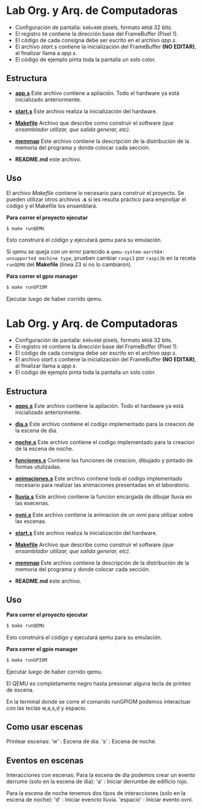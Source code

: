 # Lab Org. y Arq. de Computadoras

* Configuración de pantalla: `640x480` pixels, formato `ARGB` 32 bits.
* El registro `X0` contiene la dirección base del FrameBuffer (Pixel 1).
* El código de cada consigna debe ser escrito en el archivo _app.s_.
* El archivo _start.s_ contiene la inicialización del FrameBuffer **(NO EDITAR)**, al finalizar llama a _app.s_.
* El código de ejemplo pinta toda la pantalla un solo color.

## Estructura

* **[app.s](app.s)** Este archivo contiene a apliación. Todo el hardware ya está inicializado anteriormente.
* **[start.s](start.s)** Este archivo realiza la inicialización del hardware.
* **[Makefile](Makefile)** Archivo que describe como construir el software _(que ensamblador utilizar, que salida generar, etc)_.
* **[memmap](memmap)** Este archivo contiene la descripción de la distribución de la memoria del programa y donde colocar cada sección.

* **README.md** este archivo.

## Uso

El archivo _Makefile_ contiene lo necesario para construir el proyecto.
Se pueden utilizar otros archivos **.s** si les resulta práctico para emprolijar el código y el Makefile los ensamblará.

**Para correr el proyecto ejecutar**

```bash
$ make runQEMU
```
Esto construirá el código y ejecutará qemu para su emulación.

Si qemu se queja con un error parecido a `qemu-system-aarch64: unsupported machine type`, prueben cambiar `raspi3` por `raspi3b` en la receta `runQEMU` del **Makefile** (línea 23 si no lo cambiaron).

**Para correr el gpio manager**

```bash
$ make runGPIOM
```

Ejecutar *luego* de haber corrido qemu.

# Lab Org. y Arq. de Computadoras

* Configuración de pantalla: `640x480` pixels, formato `ARGB` 32 bits.
* El registro `X0` contiene la dirección base del FrameBuffer (Pixel 1).
* El código de cada consigna debe ser escrito en el archivo _app.s_.
* El archivo _start.s_ contiene la inicialización del FrameBuffer **(NO EDITAR)**, al finalizar llama a _app.s_.
* El código de ejemplo pinta toda la pantalla un solo color.

## Estructura

* **[apps.s](app.s)** Este archivo contiene la apliación. Todo el hardware ya está inicializado anteriormente.
* **[dia.s](dia.s)** Este archivo contiene el codigo implementado para la creacion de la escena de dia.
* **[noche.s](noche.s)** Este archivo contiene el codigo implementado para la creacion de la escena de noche.
* **[funciones.s](funciones.s)** Contiene las funciones de creacion, dibujado y pintado de formas utulizadas. 
* **[animaciones.s](animaciones.s)** Este archivo contiene toda el codigo implementado necesario para realizar las animaciones presentadas en el laboratorio.
* **[lluvia.s](lluvia.s)** Este archivo contiene la funcion encargada de dibujar lluvia en las esecenas.
* **[ovni.s](ovni.s)**  Este archivo contiene la animacion de un ovni para utilizar sobre las escenas.
* **[start.s](start.s)** Este archivo realiza la inicialización del hardware.
* **[Makefile](Makefile)** Archivo que describe como construir el software _(que ensamblador utilizar, que salida generar, etc)_.
* **[memmap](memmap)** Este archivo contiene la descripción de la distribución de la memoria del programa y donde colocar cada sección.

* **README.md** este archivo.

## Uso

**Para correr el proyecto ejecutar**

```bash
$ make runQEMU
```
Esto construirá el código y ejecutará qemu para su emulación.

**Para correr el gpio manager**

```bash
$ make runGPIOM
```

Ejecutar *luego* de haber corrido qemu.

El QEMU es completamente negro hasta presionar alguna tecla de printeo de escena.

En la terminal donde se corre el comando runGPIOM podemos interactuar con las teclas w,a,s,d y espacio.

## Como usar escenas ##
Printear escenas:
'w' : Escena de dia. 
's' : Escena de noche.

## Eventos en escenas ##
Interacciones con escenas:
Para la escena de dia podemos crear un evento derrume 
(solo en la escena de dia):
'a' : Iniciar derrumbe de edificio rojo.

Para la escena de noche tenemos dos tipos de interacciones 
(solo en la escena de noche):
'd' : Iniciar evencto lluvia.
'espacio' : Iniciar evento ovni.